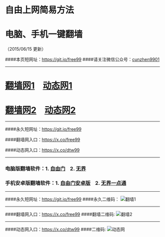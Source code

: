 # 自由上网简易方法
# 电脑、手机一键翻墙
（2015/06/15 更新）

####本页短网址：https://git.io/free99
####请关注微信公众号：<a href="https://camo.githubusercontent.com/dd4517bdce0067aacaf56103b4d645be189ebb92/68747470733a2f2f6432646a3073656d73746f746d6b2e636c6f756466726f6e742e6e65742f7069632f63756e7a68656e393930312d77782e6a7067" target="_blank">cunzhen9901</a>

***

# <a href="https://dwvob1mylz161.cloudfront.net/freetz.php?id=1" target="_blank">翻墙网1</a>&nbsp;&nbsp;&nbsp;&nbsp;<a href="https://d2wsc19gffngcm.cloudfront.net/dttz01.php/615" target="_blank">动态网1</a>

# <a href="https://x.co/fqw02" target="_blank">翻墙网2</a>&nbsp;&nbsp;&nbsp;&nbsp;<a href="https://x.co/dtw02" target="_blank">动态网2</a>

***

####永久短网址：https://git.io/free99

####翻墙网入口：https://x.co/free99

####动态网入口：https://x.co/dtw99

***

### 电脑版翻墙软件：1. <a href="https://dwvob1mylz161.cloudfront.net/fga01.php?fid=fg754p.zip" target="_blank">自由门</a>&nbsp;&nbsp;&nbsp;&nbsp;2. <a href="https://dwvob1mylz161.cloudfront.net/fga01.php?fid=u1405.zip" target="_blank">无界</a>

### 手机安卓版翻墙软件：1. <a href="https://dwvob1mylz161.cloudfront.net/fga01.php?fid=fgma32.apk" target="_blank">自由门安卓版</a>&nbsp;&nbsp;&nbsp;&nbsp;2. <a href="https://dwvob1mylz161.cloudfront.net/fga01.php?fid=um3.1.apk" target="_blank">无界一点通</a>

***

####永久短网址：https://git.io/free99
####永久二维码：
![翻墙1](https://dwvob1mylz161.cloudfront.net/pic/yjfq0.png)

***

####翻墙网入口：https://x.co/free99
####翻墙二维码:
![翻墙2](https://dwvob1mylz161.cloudfront.net/pic/yjfq1.png)

***

####动态网入口：https://x.co/dtw99
####二维码:
![动态网](https://dwvob1mylz161.cloudfront.net/pic/dtw1.png)
